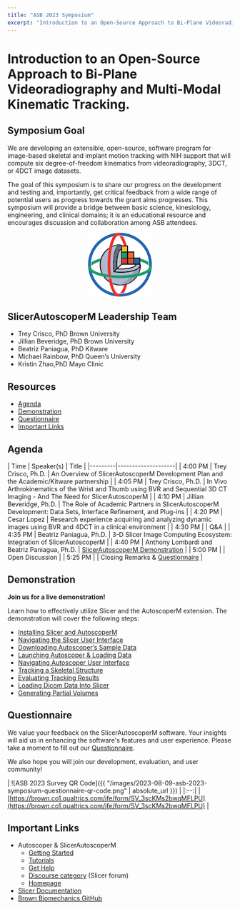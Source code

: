 ```yaml
---
title: "ASB 2023 Symposium"
excerpt: "Introduction to an Open-Source Approach to Bi-Plane Videoradiography and Multi-Modal Kinematic Tracking."
---
```


# Introduction to an Open-Source Approach to Bi-Plane Videoradiography and Multi-Modal Kinematic Tracking.

## Symposium Goal

We are developing an extensible, open-source, software program for image-based skeletal and implant motion tracking with NIH support that will compute six degree-of-freedom kinematics from videoradiography, 3DCT, or 4DCT image datasets.

The goal of this symposium is to share our progress on the development and testing and, importantly, get critical feedback from a wide range of potential users as progress towards the grant aims progresses. This symposium will provide a bridge between basic science, kinesiology, engineering, and clinical domains; it is an educational resource and encourages discussion and collaboration among ASB attendees.

<p align="center">
  <img src="https://raw.githubusercontent.com/BrownBiomechanics/SlicerAutoscoperM/main/SlicerAutoscoperM.png" alt="SlicerAutoscoperM Logo"/>
</p>

## SlicerAutoscoperM Leadership Team

* Trey Crisco, PhD Brown University
* Jillian Beveridge, PhD Brown University
* Beatriz Paniagua, PhD Kitware
* Michael Rainbow, PhD Queen’s University
* Kristin Zhao,PhD Mayo Clinic

## Resources

* [Agenda](#agenda)
* [Demonstration](#demonstration)
* [Questionnaire](#questionnaire)
* [Important Links](#important-links)

## Agenda

| Time    | Speaker(s) | Title |
|---------|--------------------|
| 4:00 PM | Trey Crisco, Ph.D.       | An Overview of SlicerAutoscoperM Development Plan and the Academic/Kitware partnership |
| 4:05 PM | Trey Crisco, Ph.D.       | In Vivo Arthrokinematics of the Wrist and Thumb using BVR and Sequential 3D CT Imaging - And The Need for SlicerAutoscoperM |
| 4:10 PM | Jillian Beveridge, Ph.D. | The Role of Academic Partners in SlicerAutoscoperM Development: Data Sets, Interface Refinement, and Plug-ins |
| 4:20 PM | Cesar Lopez	             | Research experience acquiring and analyzing dynamic images using BVR and 4DCT in a clinical environment |
| 4:30 PM |                          | Q&A |
| 4:35 PM | Beatriz Paniagua, Ph.D. | 3-D Slicer Image Computing Ecosystem: Integration of SlicerAutoscoperM |
| 4:40 PM | Anthony Lombardi and Beatriz Paniagua, Ph.D. | [SlicerAutoscoperM Demonstration](#demonstration) |
| 5:00 PM | | Open Discussion |
| 5:25 PM | | Closing Remarks & [Questionnaire](#questionnaire) |

## Demonstration

**Join us for a live demonstration!**

Learn how to effectively utilize Slicer and the AutoscoperM extension. The demonstration will cover the following steps:

* [Installing Slicer and AutoscoperM][autoscoperm-install]
* [Navigating the Slicer User Interface][slicer-user-interface]
* [Downloading Autoscoper’s Sample Data][autoscoper-download-sampledata]
* [Launching Autoscoper & Loading Data][autoscoper-launch-and-load-data]
* [Navigating Autoscoper User Interface][autoscoper-user-interface]
* [Tracking a Skeletal Structure][autoscoper-tracking]
* [Evaluating Tracking Results][autoscoper-evaluating-tracking-results]
* [Loading Dicom Data Into Slicer][slicer-loading-dicom]
* [Generating Partial Volumes][autoscoperm-generating-partial-volumes]

[autoscoperm-install]: https://autoscoper.readthedocs.io/en/latest/getting-started.html#installing-autoscoperm
[slicer-user-interface]: https://slicer.readthedocs.io/en/latest/user_guide/user_interface.html
[autoscoper-download-sampledata]: https://autoscoper.readthedocs.io/en/latest/tutorials/loading-and-tracking.html#downloading-sample-data
[autoscoper-launch-and-load-data]: https://autoscoper.readthedocs.io/en/latest/tutorials/loading-and-tracking.html#launching-autoscoper-and-loading-sample-data
[autoscoper-user-interface]: https://autoscoper.readthedocs.io/en/latest/user-interface.html
[autoscoper-tracking]: https://autoscoper.readthedocs.io/en/latest/tutorials/loading-and-tracking.html#tracking-a-skeletal-structure
[autoscoper-evaluating-tracking-results]: https://autoscoper.readthedocs.io/en/latest/tutorials/evaluating-tracking-results.html
[slicer-loading-dicom]: https://slicer.readthedocs.io/en/latest/user_guide/data_loading_and_saving.html
[autoscoperm-generating-partial-volumes]: https://autoscoper.readthedocs.io/en/latest/tutorials/pre-processing-module.html

## Questionnaire

We value your feedback on the SlicerAutoscoperM software. Your insights will aid us in enhancing the
software's features and user experience. Please take a moment to fill out our [Questionnaire](https://brown.co1.qualtrics.com/jfe/form/SV_3scKMs2bwqMFLPU).

We also hope you will join our development, evaluation, and user community!

| ![ASB 2023 Survey QR Code]({{ "/images/2023-08-09-asb-2023-symposium-questionnaire-qr-code.png" | absolute_url }}) |
|:--:|
| [https://brown.co1.qualtrics.com/jfe/form/SV_3scKMs2bwqMFLPU](https://brown.co1.qualtrics.com/jfe/form/SV_3scKMs2bwqMFLPU) |

## Important Links

* Autoscoper & SlicerAutoscoperM
  * [Getting Started](https://autoscoper.readthedocs.io/en/latest/getting-started.html)
  * [Tutorials](https://autoscoper.readthedocs.io/en/latest/tutorials/index.html)
  * [Get Help](https://autoscoper.readthedocs.io/en/latest/get-help.html)
  * [Discourse category](https://discourse.slicer.org/c/community/slicerautoscoperm/30) (Slicer forum)
  * [Homepage](https://autoscoperm.slicer.org/)
* [Slicer Documentation](https://slicer.readthedocs.io/en/latest/)
* [Brown Biomechanics GitHub](https://github.com/BrownBiomechanics)
